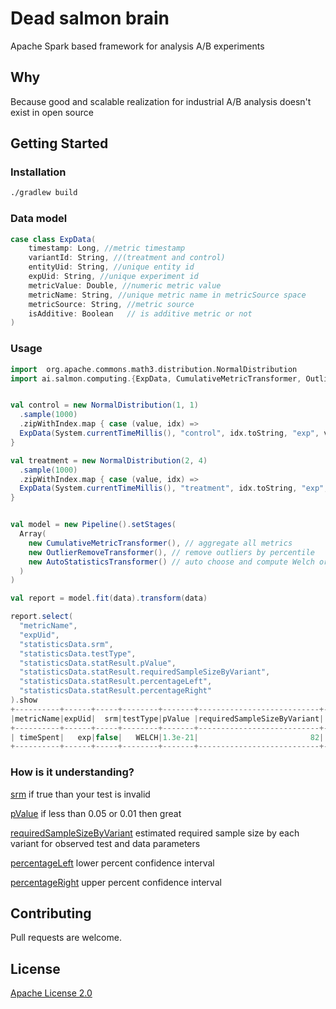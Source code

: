 # Dead salmon brain

Apache Spark based framework for analysis A/B experiments

## Why
Because good and scalable
realization for industrial A/B analysis doesn't exist in open source

## Getting Started
### Installation

```bash
./gradlew build
```


### Data model

```scala
case class ExpData(
    timestamp: Long, //metric timestamp
    variantId: String, //(treatment and control)
    entityUid: String, //unique entity id
    expUid: String, //unique experiment id
    metricValue: Double, //numeric metric value
    metricName: String, //unique metric name in metricSource space  
    metricSource: String, //metric source 
    isAdditive: Boolean   // is additive metric or not
)
```

### Usage 


```scala
import  org.apache.commons.math3.distribution.NormalDistribution
import ai.salmon.computing.{ExpData, CumulativeMetricTransformer, OutlierRemoveTransformer, AutoStatisticsTransformer}


val control = new NormalDistribution(1, 1)
  .sample(1000)
  .zipWithIndex.map { case (value, idx) =>
  ExpData(System.currentTimeMillis(), "control", idx.toString, "exp", value, "timeSpent")
}

val treatment = new NormalDistribution(2, 4)
  .sample(1000)
  .zipWithIndex.map { case (value, idx) =>
  ExpData(System.currentTimeMillis(), "treatment", idx.toString, "exp", value, "timeSpent")
}


val model = new Pipeline().setStages(
  Array(
    new CumulativeMetricTransformer(), // aggregate all metrics
    new OutlierRemoveTransformer(), // remove outliers by percentile
    new AutoStatisticsTransformer() // auto choose and compute Welch or MannWhitney test 
  )
)

val report = model.fit(data).transform(data)

report.select(
  "metricName",
  "expUid",
  "statisticsData.srm",
  "statisticsData.testType",
  "statisticsData.statResult.pValue",
  "statisticsData.statResult.requiredSampleSizeByVariant",
  "statisticsData.statResult.percentageLeft",
  "statisticsData.statResult.percentageRight"
).show
+----------+------+-----+--------+-------+---------------------------+-----------------+-----------------+
|metricName|expUid|  srm|testType|pValue |requiredSampleSizeByVariant|   percentageLeft|  percentageRight|
+----------+------+-----+--------+-------+---------------------------+-----------------+-----------------+
| timeSpent|   exp|false|   WELCH|1.3e-21|                         82|          94.6294|         148.8822|
+----------+------+-----+--------+-------+---------------------------+-----------------+-----------------+
```

### How is it understanding?
[srm](https://towardsdatascience.com/the-essential-guide-to-sample-ratio-mismatch-for-your-a-b-tests-96a4db81d7a4)
 if true than your test is invalid 

[pValue](https://en.wikipedia.org/wiki/P-value) 
 if less than 0.05 or 0.01 then great

[requiredSampleSizeByVariant](https://en.wikipedia.org/wiki/Sample_size_determination)
 estimated required sample size by each variant for observed test and data parameters

[percentageLeft](https://en.wikipedia.org/wiki/Confidence_interval) 
 lower percent confidence interval

[percentageRight](https://en.wikipedia.org/wiki/Confidence_interval) 
 upper percent confidence interval


## Contributing
Pull requests are welcome.

## License
[Apache License 2.0](https://www.apache.org/licenses/LICENSE-2.0)

